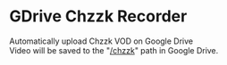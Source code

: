 <h1>GDrive Chzzk Recorder</h1>

<p>
  Automatically upload Chzzk VOD on Google Drive<br>
  Video will be saved to the "<ins>/chzzk</ins>" path in Google Drive.
</p>

